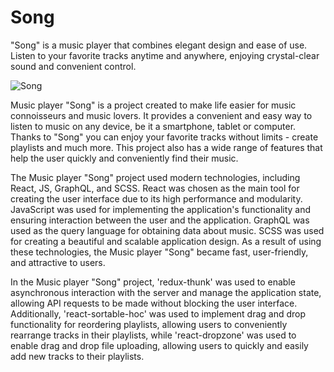 # Song
"Song" is a music player that combines elegant design and ease of use. Listen to your favorite tracks anytime and anywhere, enjoying crystal-clear sound and convenient control.

<img src="" alt="Song">

Music player "Song" is a project created to make life easier for music connoisseurs and music lovers. It provides a convenient and easy way to listen to music on any device, be it a smartphone, tablet or computer. Thanks to "Song" you can enjoy your favorite tracks without limits - create playlists and much more. This project also has a wide range of features that help the user quickly and conveniently find their music.

The Music player "Song" project used modern technologies, including React, JS, GraphQL, and SCSS. React was chosen as the main tool for creating the user interface due to its high performance and modularity. JavaScript was used for implementing the application's functionality and ensuring interaction between the user and the application. GraphQL was used as the query language for obtaining data about music. SCSS was used for creating a beautiful and scalable application design. As a result of using these technologies, the Music player "Song" became fast, user-friendly, and attractive to users.


In the Music player "Song" project, 'redux-thunk' was used to enable asynchronous interaction with the server and manage the application state, allowing API requests to be made without blocking the user interface. Additionally, 'react-sortable-hoc' was used to implement drag and drop functionality for reordering playlists, allowing users to conveniently rearrange tracks in their playlists, while 'react-dropzone' was used to enable drag and drop file uploading, allowing users to quickly and easily add new tracks to their playlists.

